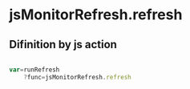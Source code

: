 # jsMonitorRefresh.refresh

## Difinition by js action

```js.js

var=runRefresh
	?func=jsMonitorRefresh.refresh

```


